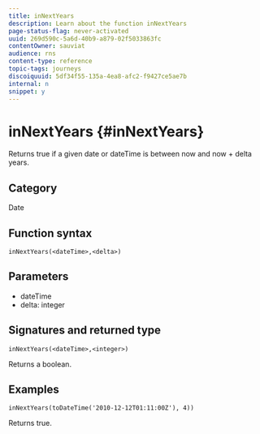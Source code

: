 ```yaml
---
title: inNextYears
description: Learn about the function inNextYears
page-status-flag: never-activated
uuid: 269d590c-5a6d-40b9-a879-02f5033863fc
contentOwner: sauviat
audience: rns
content-type: reference
topic-tags: journeys
discoiquuid: 5df34f55-135a-4ea8-afc2-f9427ce5ae7b
internal: n
snippet: y
---
```


# inNextYears {#inNextYears}

Returns true if a given date or dateTime is between now and now + delta years.

## Category

Date

## Function syntax

`inNextYears(<dateTime>,<delta>)`

## Parameters

* dateTime
* delta: integer

## Signatures and returned type

`inNextYears(<dateTime>,<integer>)`

Returns a boolean.

## Examples

`inNextYears(toDateTime('2010-12-12T01:11:00Z'), 4))`

Returns true.
